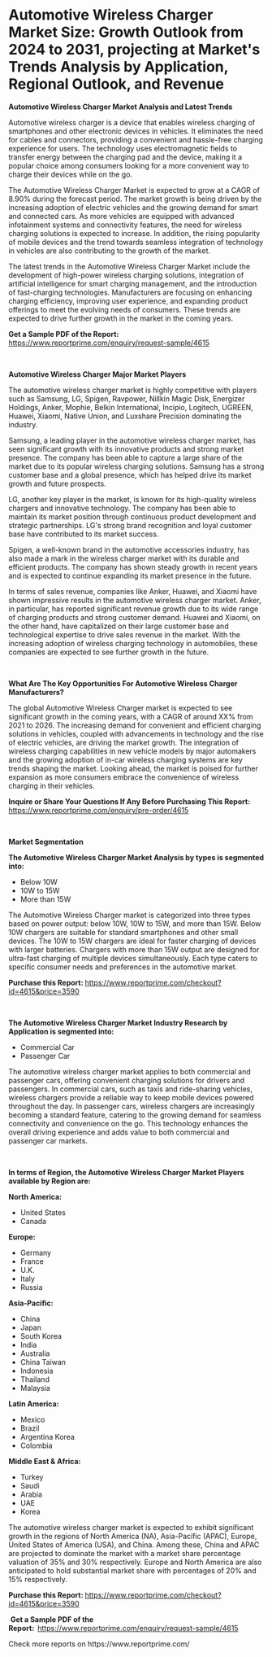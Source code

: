 <p><h1>Automotive Wireless Charger Market Size: Growth Outlook from 2024 to 2031, projecting at Market's Trends Analysis by Application, Regional Outlook, and Revenue</h1></p><p><strong>Automotive Wireless Charger Market Analysis and Latest Trends</strong></p>
<p><p>Automotive wireless charger is a device that enables wireless charging of smartphones and other electronic devices in vehicles. It eliminates the need for cables and connectors, providing a convenient and hassle-free charging experience for users. The technology uses electromagnetic fields to transfer energy between the charging pad and the device, making it a popular choice among consumers looking for a more convenient way to charge their devices while on the go.</p><p>The Automotive Wireless Charger Market is expected to grow at a CAGR of 8.90% during the forecast period. The market growth is being driven by the increasing adoption of electric vehicles and the growing demand for smart and connected cars. As more vehicles are equipped with advanced infotainment systems and connectivity features, the need for wireless charging solutions is expected to increase. In addition, the rising popularity of mobile devices and the trend towards seamless integration of technology in vehicles are also contributing to the growth of the market.</p><p>The latest trends in the Automotive Wireless Charger Market include the development of high-power wireless charging solutions, integration of artificial intelligence for smart charging management, and the introduction of fast-charging technologies. Manufacturers are focusing on enhancing charging efficiency, improving user experience, and expanding product offerings to meet the evolving needs of consumers. These trends are expected to drive further growth in the market in the coming years.</p></p>
<p><strong>Get a Sample PDF of the Report:&nbsp;</strong> <a href="https://www.reportprime.com/enquiry/request-sample/4615">https://www.reportprime.com/enquiry/request-sample/4615</a></p>
<p>&nbsp;</p>
<p><strong>Automotive Wireless Charger Major Market Players</strong></p>
<p><p>The automotive wireless charger market is highly competitive with players such as Samsung, LG, Spigen, Ravpower, Nillkin Magic Disk, Energizer Holdings, Anker, Mophie, Belkin International, Incipio, Logitech, UGREEN, Huawei, Xiaomi, Native Union, and Luxshare Precision dominating the industry.</p><p>Samsung, a leading player in the automotive wireless charger market, has seen significant growth with its innovative products and strong market presence. The company has been able to capture a large share of the market due to its popular wireless charging solutions. Samsung has a strong customer base and a global presence, which has helped drive its market growth and future prospects.</p><p>LG, another key player in the market, is known for its high-quality wireless chargers and innovative technology. The company has been able to maintain its market position through continuous product development and strategic partnerships. LG's strong brand recognition and loyal customer base have contributed to its market success.</p><p>Spigen, a well-known brand in the automotive accessories industry, has also made a mark in the wireless charger market with its durable and efficient products. The company has shown steady growth in recent years and is expected to continue expanding its market presence in the future.</p><p>In terms of sales revenue, companies like Anker, Huawei, and Xiaomi have shown impressive results in the automotive wireless charger market. Anker, in particular, has reported significant revenue growth due to its wide range of charging products and strong customer demand. Huawei and Xiaomi, on the other hand, have capitalized on their large customer base and technological expertise to drive sales revenue in the market. With the increasing adoption of wireless charging technology in automobiles, these companies are expected to see further growth in the future.</p></p>
<p>&nbsp;</p>
<p><strong>What Are The Key Opportunities For Automotive Wireless Charger Manufacturers?</strong></p>
<p><p>The global Automotive Wireless Charger market is expected to see significant growth in the coming years, with a CAGR of around XX% from 2021 to 2026. The increasing demand for convenient and efficient charging solutions in vehicles, coupled with advancements in technology and the rise of electric vehicles, are driving the market growth. The integration of wireless charging capabilities in new vehicle models by major automakers and the growing adoption of in-car wireless charging systems are key trends shaping the market. Looking ahead, the market is poised for further expansion as more consumers embrace the convenience of wireless charging in their vehicles.</p></p>
<p><strong>Inquire or Share Your Questions If Any Before Purchasing This Report:</strong> <a href="https://www.reportprime.com/enquiry/pre-order/4615">https://www.reportprime.com/enquiry/pre-order/4615</a></p>
<p>&nbsp;</p>
<p><strong>Market Segmentation</strong></p>
<p><strong>The Automotive Wireless Charger Market Analysis by types is segmented into:</strong></p>
<p><ul><li>Below 10W</li><li>10W to 15W</li><li>More than 15W</li></ul></p>
<p><p>The Automotive Wireless Charger market is categorized into three types based on power output: below 10W, 10W to 15W, and more than 15W. Below 10W chargers are suitable for standard smartphones and other small devices. The 10W to 15W chargers are ideal for faster charging of devices with larger batteries. Chargers with more than 15W output are designed for ultra-fast charging of multiple devices simultaneously. Each type caters to specific consumer needs and preferences in the automotive market.</p></p>
<p><strong>Purchase this Report:&nbsp;</strong><a href="https://www.reportprime.com/checkout?id=4615&price=3590">https://www.reportprime.com/checkout?id=4615&price=3590</a></p>
<p>&nbsp;</p>
<p><strong>The Automotive Wireless Charger Market Industry Research by Application is segmented into:</strong></p>
<p><ul><li>Commercial Car</li><li>Passenger Car</li></ul></p>
<p><p>The automotive wireless charger market applies to both commercial and passenger cars, offering convenient charging solutions for drivers and passengers. In commercial cars, such as taxis and ride-sharing vehicles, wireless chargers provide a reliable way to keep mobile devices powered throughout the day. In passenger cars, wireless chargers are increasingly becoming a standard feature, catering to the growing demand for seamless connectivity and convenience on the go. This technology enhances the overall driving experience and adds value to both commercial and passenger car markets.</p></p>
<p>&nbsp;</p>
<p><strong>In terms of Region, the Automotive Wireless Charger Market Players available by Region are:</strong></p>
<p>
    <p> <strong> North America: </strong>
        <ul>
            <li>United States</li>
            <li>Canada</li>
        </ul>
        </p> 
    <p> <strong> Europe: </strong>
        <ul>
            <li>Germany</li>
            <li>France</li>
            <li>U.K.</li>
            <li>Italy</li>
            <li>Russia</li>
        </ul>
        </p> 
    <p> <strong> Asia-Pacific: </strong>
        <ul>
            <li>China</li>
            <li>Japan</li>
            <li>South Korea</li>
            <li>India</li>
            <li>Australia</li>
            <li>China Taiwan</li>
            <li>Indonesia</li>
            <li>Thailand</li>
            <li>Malaysia</li>
        </ul>
        </p> 
    <p> <strong> Latin America: </strong>
        <ul>
            <li>Mexico</li>
            <li>Brazil</li>
            <li>Argentina Korea</li>
            <li>Colombia</li>
        </ul>
        </p> 
    <p> <strong> Middle East & Africa: </strong>
        <ul>
            <li>Turkey</li>
            <li>Saudi</li>
            <li>Arabia</li>
            <li>UAE</li>
            <li>Korea</li>
        </ul>
    </p>
    </p>
<p><p>The automotive wireless charger market is expected to exhibit significant growth in the regions of North America (NA), Asia-Pacific (APAC), Europe, United States of America (USA), and China. Among these, China and APAC are projected to dominate the market with a market share percentage valuation of 35% and 30% respectively. Europe and North America are also anticipated to hold substantial market share with percentages of 20% and 15% respectively.</p></p>
<p><strong>Purchase this Report: </strong><a href="https://www.reportprime.com/checkout?id=4615&price=3590">https://www.reportprime.com/checkout?id=4615&price=3590</a></p>
<p>&nbsp;<strong>Get a Sample PDF of the Report:&nbsp;&nbsp;</strong><a href="https://www.reportprime.com/enquiry/request-sample/4615">https://www.reportprime.com/enquiry/request-sample/4615</a></p>
<p><strong></strong></p>
<p>Check more reports on https://www.reportprime.com/</p>